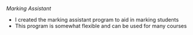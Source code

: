 *Marking Assistant*

- I created the marking assistant program to aid in marking students
- This program is somewhat flexible and can be used for many courses
